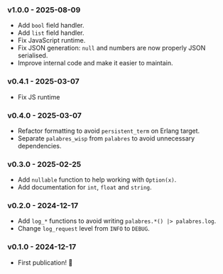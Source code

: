 ### v1.0.0 - 2025-08-09

- Add `bool` field handler.
- Add `list` field handler.
- Fix JavaScript runtime.
- Fix JSON generation: `null` and numbers are now properly JSON serialised.
- Improve internal code and make it easier to maintain.

### v0.4.1 - 2025-03-07

- Fix JS runtime

### v0.4.0 - 2025-03-07

- Refactor formatting to avoid `persistent_term` on Erlang target.
- Separate `palabres_wisp` from `palabres` to avoid unnecessary dependencies.

### v0.3.0 - 2025-02-25

- Add `nullable` function to help working with `Option(x)`.
- Add documentation for `int`, `float` and `string`.

### v0.2.0 - 2024-12-17

- Add `log_*` functions to avoid writing `palabres.*() |> palabres.log`.
- Change `log_request` level from `INFO` to `DEBUG`.

### v0.1.0 - 2024-12-17

- First publication! 🎉
